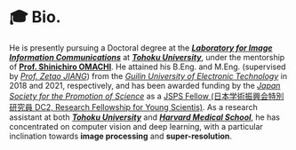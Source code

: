 # 🎓 Bio.

He is presently pursuing a Doctoral degree at the [***Laboratory for Image Information Communications***](http://www.iic.ecei.tohoku.ac.jp/index.html) at [***Tohoku University***](https://www.tohoku.ac.jp/en/), under the mentorship of [**Prof. Shinichiro OMACHI**](http://www.iic.ecei.tohoku.ac.jp/~machi/index-j.html). He attained his B.Eng. and M.Eng. (supervised by [*Prof. Zetao JIANG*](https://orcid.org/0000-0002-0914-2131)) from the [*Guilin University of Electronic Technology*](https://www.gliet.edu.cn/index.htm) in 2018 and 2021, respectively, and has been awarded funding by the [*Japan Society for the Promotion of Science*](https://www.jsps.go.jp/english/) as a [ JSPS Fellow (日本学術振興会特別研究員 DC2, Research Fellowship for Young Scientis)](https://www.jsps.go.jp/english/e-pd/index.html). As a research assistant at both [***Tohoku University***](https://www.tohoku.ac.jp/en/) and [***Harvard Medical School***](https://hms.harvard.edu/), he has concentrated on computer vision and deep learning, with a particular inclination towards **image processing** and **super-resolution**.
